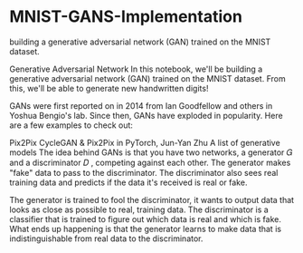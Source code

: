 # MNIST-GANS-Implementation
building a generative adversarial network (GAN) trained on the MNIST dataset.

Generative Adversarial Network
In this notebook, we'll be building a generative adversarial network (GAN) trained on the MNIST dataset. From this, we'll be able to generate new handwritten digits!

GANs were first reported on in 2014 from Ian Goodfellow and others in Yoshua Bengio's lab. Since then, GANs have exploded in popularity. Here are a few examples to check out:

Pix2Pix
CycleGAN & Pix2Pix in PyTorch, Jun-Yan Zhu
A list of generative models
The idea behind GANs is that you have two networks, a generator  𝐺  and a discriminator  𝐷 , competing against each other. The generator makes "fake" data to pass to the discriminator. The discriminator also sees real training data and predicts if the data it's received is real or fake.

The generator is trained to fool the discriminator, it wants to output data that looks as close as possible to real, training data.
The discriminator is a classifier that is trained to figure out which data is real and which is fake.
What ends up happening is that the generator learns to make data that is indistinguishable from real data to the discriminator.
